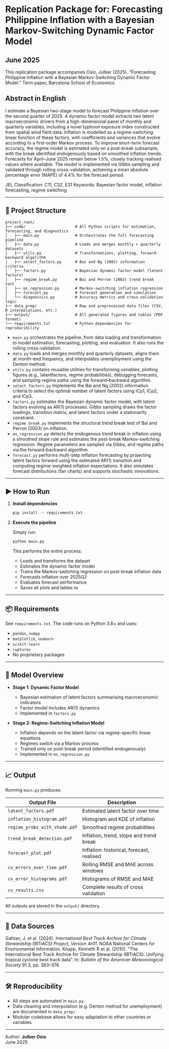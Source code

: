 # Replication Package for: Forecasting Philippine Inflation with a Bayesian Markov-Switching Dynamic Factor Model

## June 2025

This replication package accompanies Osio, Julber (2025). "Forecasting Philippine Inflation with a Bayesian Markov-Switching Dynamic Factor Model." Term paper, Barcelona School of Economics.

## Abstract in English

I estimate a Bayesian two-stage model to forecast Philippine inflation over the second quarter of 2025. A dynamic factor model extracts two latent macroeconomic drivers from a high-dimensional panel of monthly and quarterly variables, including a novel typhoon exposure index constructed from spatial wind field data. Inflation is modelled as a regime-switching linear function of these factors, with coefficients and variances that evolve according to a first-order Markov process. To improve short-term forecast accuracy, the regime model is estimated only on a post-break subsample, with the break identified endogenously based on smoothed inflation trends. Forecasts for April–June 2025 remain below 1.5\%, closely tracking realised values where available. The model is implemented via Gibbs sampling and validated through rolling cross-validation, achieving a mean absolute percentage error (MAPE) of 4.4\% for the forecast period.

JEL Classification: C11, C32, E31
Keywords: Bayesian factor model, inflation forecasting, regime switching

---

## 📁 Project Structure

```
project_root/
├── code/                      # All Python scripts for estimation, forecasting, and diagnostics
│   ├── main.py                # Orchestrates the full forecasting pipeline
│   ├── data.py                # Loads and merges monthly + quarterly datasets
│   ├── utils.py               # Transformations, plotting, forward-backward algorithm
│   ├── select_factors.py      # Bai and Ng (2002) information criteria
│   ├── factors.py             # Bayesian dynamic factor model (latent factors)
│   ├── regime_break.py        # Bai and Perron (2003) trend break test
│   ├── ms_regression.py       # Markov-switching inflation regression
│   ├── forecast.py            # Forecast generation and simulation
│   └── diagnostics.py         # Accuracy metrics and cross-validation logic
├── data_prep/                 # Raw and preprocessed data files (CSV, R interpolations, etc.)
├── output/                    # All generated figures and tables (PDF format)
└── requirements.txt           # Python dependencies for reproducibility
```

- `main.py` orchestrates the pipeline, from data loading and transformation to model estimation,
forecasting, plotting, and evaluation. It also runs the rolling cross-validation.
- `data.py` loads and merges monthly and quarterly datasets, aligns them at month-end frequency, and interpolates unemployment using the Denton method.
- `utils.py` contains reusable utilities for transforming variables, plotting figures (e.g., latentfactors, regime probabilities), debugging forecasts, and sampling regime paths using the forward–backward algorithm.
- `select_factors.py` implements the Bai and Ng (2002) information criteria to select the optimal number of latent factors using ICp1, ICp2, and ICp3.
- `factors.py` estimates the Bayesian dynamic factor model, with latent factors evolving as AR(1) processes. Gibbs sampling draws the factor loadings, transition matrix, and latent factors under a stationarity constraint.
- `regime_break.py` implements the structural trend break test of Bai and Perron (2003) on inflation.
- `ms_regression.p`y detects the endogenous trend break in inflation using a smoothed slope rule and estimates the post-break Markov-switching regression. Regime parameters are sampled via Gibbs, and regime paths via the forward–backward algorithm.
- `forecast.py` performs multi-step inflation forecasting by projecting latent factors forward using the estimated AR(1) transition and computing regime-weighted inflation expectations. It also simulates forecast distributions (fan charts) and supports stochastic innovations.

---

## ▶️ How to Run

1. **Install dependencies**

   ```bash
   pip install -r requirements.txt
   ```

2. **Execute the pipeline**

   Simply run:

   ```bash
   python main.py
   ```

   This performs the entire process:
   - Loads and transforms the dataset
   - Estimates the dynamic factor model
   - Trains the Markov-switching regression on post-break inflation data
   - Forecasts inflation over 2025Q2
   - Evaluates forecast performance
   - Saves all plots and tables to

---

## 📦 Requirements

See `requirements.txt`. The code runs on Python 3.8+ and uses:

- `pandas`, `numpy`
- `matplotlib`, `seaborn`
- `scikit-learn`
- `ruptures`
- No proprietary packages

---

## 🧠 Model Overview

- **Stage 1: Dynamic Factor Model**
  - Bayesian estimation of latent factors summarising macroeconomic indicators
  - Factor model includes AR(1) dynamics
  - Implemented in `factors.py`

- **Stage 2: Regime-Switching Inflation Model**
  - Inflation depends on the latent factor via regime-specific linear equations
  - Regimes switch via a Markov process
  - Trained only on post-break period (identified endogenously)
  - Implemented in `ms_regression.py`

---

## 📈 Output

Running `main.py` produces:

| Output File                     | Description                                |
|--------------------------------|--------------------------------------------|
| `latent_factors.pdf`           | Estimated latent factor over time          |
| `inflation_histogram.pdf`      | Histogram and KDE of inflation             |
| `regime_probs_with_shade.pdf`  | Smoothed regime probabilities              |
| `trend_break_detection.pdf`    | Inflation, trend, slope and trend break    |
| `forecast_plot.pdf`            | Inflation: historical, forecast, realised  |
| `cv_errors_over_time.pdf`      | Rolling RMSE and MAE across windows        |
| `cv_error_histograms.pdf`      | Histograms of RMSE and MAE                 |
| `cv_results.csv`               | Complete results of cross validation       |


All outputs are stored in the `output/` directory.

---

## 📝 Data Sources

Gahtan, J. et al. (2024). *International Best Track Archive for Climate Stewardship (IBTrACS) Project, Version 4r01*. NOAA National Centers for Environmental Information.
Knapp, Kenneth R et al. (2010). “The International Best Track Archive for Climate Stewardship (IBTrACS): Unifying tropical cyclone best track data”. In: *Bulletin of the American Meteorological Society* 91.3, pp. 363–376.

---

## 🛠 Reproducibility

- All steps are automated in `main.py`
- Data cleaning and interpolation (e.g. Denton method for unemployment) are documented in `data_prep/`
- Modular codebase allows for easy adaptation to other countries or variables

---

Author: **Julber Osio**  
June 2025
